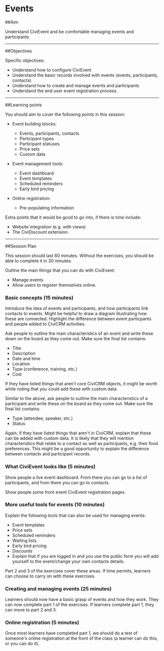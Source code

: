 # Events

##Aim

Understand CiviEvent and be comfortable managing events and participants.

---
##Objectives

Specific objectives:

- Understand how to configure CiviEvent
- Understand the basic records involved with events (events, participants, contacts)
- Understand how to create and manage events and participants
- Understand the end user event registration process.

---
##Learning points

You should aim to cover the following points in this session:

- Event building blocks:

    - Events, participants, contacts
    - Participant types
    - Participant statuses
    - Price sets
    - Custom data
- Event management tools:

    - Event dashboard
    - Event templates
    - Scheduled reminders
    - Early bird pricing
- Online registration:

    - Pre-populating information

Extra points that it would be good to go into, if there is time include:

- Website integration (e.g. with views)
- The CiviDiscount extension.

---
##Session Plan

This session should last 60 minutes. Without the exercises, you should be able to complete it in 30 minutes.

Outline the main things that you can do with CiviEvent:

- Manage events
- Allow users to register themselves online.

### Basic concepts (15 minutes)

Introduce the idea of events and participants, and how participants link contacts to events. Might be helpful to draw a diagram illustrating how these are connected.
Highlight the difference between event particpants and people added to CiviCRM activities.

Ask people to outline the main characteristics of an event and write these down on the board as they come out. Make sure the final list contains:

- Title
- Description
- Date and time
- Location
- Type (conference, training, etc.)
- Cost

If they have listed things that aren't core CivICRM objects, it might be worth while noting that you could add these with custom data.

Similar to the above, ask people to outline the main characteristics of a participant and write these on the board as they come out. Make sure the final list contains:

- Type (attendee, speaker, etc.)
- Status

Again, if they have listed things that aren't in CiviCRM, explain that these can be added with custom data. It is likely that they will mention characteristics that relate to a contact as well as participants, e.g. their food preferences. This might be a good opportunity to explain the difference between contacts and participant records.

### What CiviEvent looks like (5 minutes)

Show people a live event dashboard. From there you can go to a list of participants, and from there you can go to contacts.

Show people some front event CiviEvent registration pages.

### More useful tools for events (10 minutes)

Explain the following tools that can also be used for managing events:

- Event templates
- Price sets
- Scheduled reminders
- Waiting lists
- Early bird pricing
- Discounts
- Explain that if you are logged in and you use the public form you will add yourself to the event/change your own contacts details.

Part 2 and 3 of the exercises cover these areas. If time permits, learners can choose to carry on with these exercises.

### Creating and managing events (25 minutes)

Learners should now have a basic grasp of events and how they work. They can now complete part 1 of the exercises. If learners complete part 1, they can move to part 2 and 3.

### Online registration (5 minutes)

Once most learners have completed part 1, we should do a test of someone's online registration at the front of the class (a learner can do this, or you can do it).
